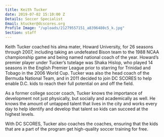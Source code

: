 ```yaml
---
title: Keith Tucker
date: 2019-07-02 15:10:00 Z
Details: Soccer Specialist
Email: ktucker@dcscores.org
Profile Image: "/uploads/21279557151_a8396480c5_k.jpg"
Section: staff
---
```


Keith Tucker coached his alma mater, Howard University, for 26 seasons through 2007, including taking an undefeated Bison team to the 1988 NCAA championship game and being named national coach of the year. Howard’s premier player under Tucker’s tutelage was Shaka Hislop, who played 14 seasons in the English Premier League prior to starring for Trinidad and Tobago in the 2006 World Cup. Tucker was also the head coach of the Bermuda National Team, and in 2011 decided to join DC SCORES to help enable D.C. kids to reach their full potential on and off the field. 

As a former college soccer coach, Tucker knows the importance of development not just physically, but socially and academically as well. He knows the amount of untapped talent that lives in the city and works every day to help identify and develop that talent so kids can succeed at the highest levels.

With DC SCORES, Tucker also coaches the coaches, ensuring that the kids that are a part of the program get high-quality soccer training for free. 